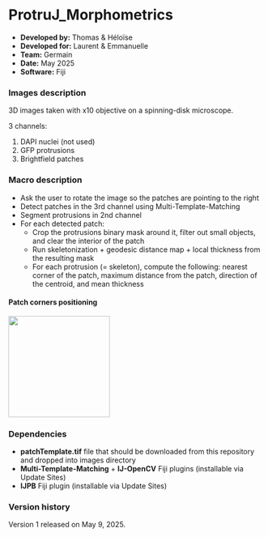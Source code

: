 # ProtruJ_Morphometrics

* **Developed by:** Thomas & Héloïse
* **Developed for:** Laurent & Emmanuelle
* **Team:** Germain
* **Date:** May 2025
* **Software:** Fiji


### Images description

3D images taken with x10 objective on a spinning-disk microscope.

3 channels:
  1. DAPI nuclei (not used)
  2. GFP protrusions
  3. Brightfield patches

### Macro description

* Ask the user to rotate the image so the patches are pointing to the right
* Detect patches in the 3rd channel using Multi-Template-Matching
* Segment protrusions in 2nd channel
* For each detected patch:
     * Crop the protrusions binary mask around it, filter out small objects, and clear the interior of the patch
     * Run skeletonization + geodesic distance map + local thickness from the resulting mask
     * For each protrusion (= skeleton), compute the following: nearest corner of the patch, maximum distance from the patch, direction of the centroid, and mean thickness

 #### Patch corners positioning

<img src="https://github.com/user-attachments/assets/9ee14349-463f-43ec-bea9-94cda6894ec1" width="200">


### Dependencies

* **patchTemplate.tif** file that should be downloaded from this repository and dropped into images directory
* **Multi-Template-Matching** + **IJ-OpenCV** Fiji plugins (installable via Update Sites)
* **IJPB** Fiji plugin (installable via Update Sites)

### Version history

Version 1 released on May 9, 2025.

